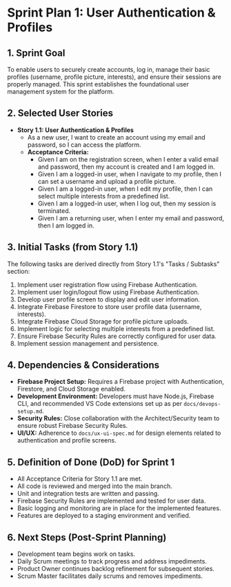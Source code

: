 # Sprint Plan 1: User Authentication & Profiles

## 1. Sprint Goal
To enable users to securely create accounts, log in, manage their basic profiles (username, profile picture, interests), and ensure their sessions are properly managed. This sprint establishes the foundational user management system for the platform.

## 2. Selected User Stories
*   **Story 1.1: User Authentication & Profiles**
    *   As a new user, I want to create an account using my email and password, so I can access the platform.
    *   **Acceptance Criteria:**
        *   Given I am on the registration screen, when I enter a valid email and password, then my account is created and I am logged in.
        *   Given I am a logged-in user, when I navigate to my profile, then I can set a username and upload a profile picture.
        *   Given I am a logged-in user, when I edit my profile, then I can select multiple interests from a predefined list.
        *   Given I am a logged-in user, when I log out, then my session is terminated.
        *   Given I am a returning user, when I enter my email and password, then I am logged in.

## 3. Initial Tasks (from Story 1.1)
The following tasks are derived directly from Story 1.1's "Tasks / Subtasks" section:

1.  Implement user registration flow using Firebase Authentication.
2.  Implement user login/logout flow using Firebase Authentication.
3.  Develop user profile screen to display and edit user information.
4.  Integrate Firebase Firestore to store user profile data (username, interests).
5.  Integrate Firebase Cloud Storage for profile picture uploads.
6.  Implement logic for selecting multiple interests from a predefined list.
7.  Ensure Firebase Security Rules are correctly configured for user data.
8.  Implement session management and persistence.

## 4. Dependencies & Considerations
*   **Firebase Project Setup:** Requires a Firebase project with Authentication, Firestore, and Cloud Storage enabled.
*   **Development Environment:** Developers must have Node.js, Firebase CLI, and recommended VS Code extensions set up as per `docs/devops-setup.md`.
*   **Security Rules:** Close collaboration with the Architect/Security team to ensure robust Firebase Security Rules.
*   **UI/UX:** Adherence to `docs/ux-ui-spec.md` for design elements related to authentication and profile screens.

## 5. Definition of Done (DoD) for Sprint 1
*   All Acceptance Criteria for Story 1.1 are met.
*   All code is reviewed and merged into the main branch.
*   Unit and integration tests are written and passing.
*   Firebase Security Rules are implemented and tested for user data.
*   Basic logging and monitoring are in place for the implemented features.
*   Features are deployed to a staging environment and verified.

## 6. Next Steps (Post-Sprint Planning)
*   Development team begins work on tasks.
*   Daily Scrum meetings to track progress and address impediments.
*   Product Owner continues backlog refinement for subsequent stories.
*   Scrum Master facilitates daily scrums and removes impediments.
